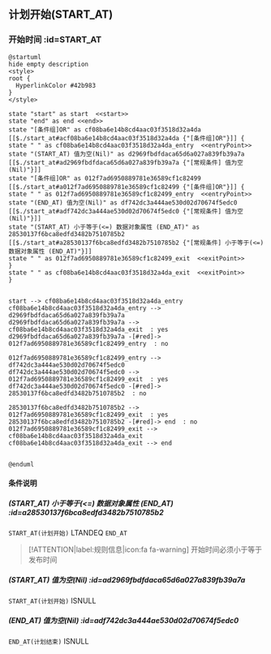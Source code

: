 ## 计划开始(START_AT) <!-- {docsify-ignore-all} -->

   

### 开始时间 :id=START_AT

```plantuml
@startuml
hide empty description
<style>
root {
  HyperlinkColor #42b983
}
</style>

state "start" as start  <<start>>
state "end" as end <<end>>
state "[条件组]OR" as cf08ba6e14b8cd4aac03f3518d32a4da [[$./start_at#acf08ba6e14b8cd4aac03f3518d32a4da {"[条件组]OR"}]] {
state " " as cf08ba6e14b8cd4aac03f3518d32a4da_entry  <<entryPoint>>
state "(START_AT) 值为空(Nil)" as d2969fbdfdaca65d6a027a839fb39a7a [[$./start_at#ad2969fbdfdaca65d6a027a839fb39a7a {"[常规条件] 值为空(Nil)"}]]
state "[条件组]OR" as 012f7ad6950889781e36589cf1c82499 [[$./start_at#a012f7ad6950889781e36589cf1c82499 {"[条件组]OR"}]] {
state " " as 012f7ad6950889781e36589cf1c82499_entry  <<entryPoint>>
state "(END_AT) 值为空(Nil)" as df742dc3a444ae530d02d70674f5edc0 [[$./start_at#adf742dc3a444ae530d02d70674f5edc0 {"[常规条件] 值为空(Nil)"}]]
state "(START_AT) 小于等于(<=) 数据对象属性 (END_AT)" as 28530137f6bca8edfd3482b7510785b2 [[$./start_at#a28530137f6bca8edfd3482b7510785b2 {"[常规条件] 小于等于(<=) 数据对象属性 (END_AT)"}]]
state " " as 012f7ad6950889781e36589cf1c82499_exit  <<exitPoint>>
}
state " " as cf08ba6e14b8cd4aac03f3518d32a4da_exit  <<exitPoint>>
}


start --> cf08ba6e14b8cd4aac03f3518d32a4da_entry 
cf08ba6e14b8cd4aac03f3518d32a4da_entry --> d2969fbdfdaca65d6a027a839fb39a7a 
d2969fbdfdaca65d6a027a839fb39a7a --> cf08ba6e14b8cd4aac03f3518d32a4da_exit  : yes
d2969fbdfdaca65d6a027a839fb39a7a -[#red]-> 012f7ad6950889781e36589cf1c82499_entry  : no

012f7ad6950889781e36589cf1c82499_entry --> df742dc3a444ae530d02d70674f5edc0 
df742dc3a444ae530d02d70674f5edc0 --> 012f7ad6950889781e36589cf1c82499_exit  : yes
df742dc3a444ae530d02d70674f5edc0 -[#red]-> 28530137f6bca8edfd3482b7510785b2  : no

28530137f6bca8edfd3482b7510785b2 --> 012f7ad6950889781e36589cf1c82499_exit  : yes
28530137f6bca8edfd3482b7510785b2 -[#red]-> end  : no
012f7ad6950889781e36589cf1c82499_exit --> cf08ba6e14b8cd4aac03f3518d32a4da_exit 
cf08ba6e14b8cd4aac03f3518d32a4da_exit --> end 


@enduml
```

#### 条件说明

##### (START_AT) 小于等于(<=) 数据对象属性 (END_AT) :id=a28530137f6bca8edfd3482b7510785b2



`START_AT(计划开始)` LTANDEQ  `END_AT`

> [!ATTENTION|label:规则信息|icon:fa fa-warning]
> 开始时间必须小于等于发布时间


##### (START_AT) 值为空(Nil) :id=ad2969fbdfdaca65d6a027a839fb39a7a



`START_AT(计划开始)` ISNULL 

##### (END_AT) 值为空(Nil) :id=adf742dc3a444ae530d02d70674f5edc0



`END_AT(计划结束)` ISNULL 






